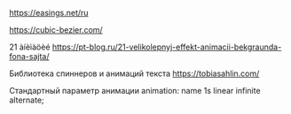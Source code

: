 https://easings.net/ru

https://cubic-bezier.com/

21 àíèìàöèé
https://pt-blog.ru/21-velikolepnyj-effekt-animacii-bekgraunda-fona-sajta/

Библиотека спиннеров и анимаций текста
https://tobiasahlin.com/

Стандартный параметр анимации 
animation: name 1s linear infinite alternate;

